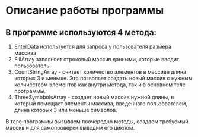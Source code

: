 # Описание работы программы

## В программе используются 4 метода:
1. EnterData используется для запроса у пользователя размера массива
2. FillArray заполняет строковый массив данными, которые вводит пользователь
3. CountStringArray - считает количество элементов в массиве длина которых 3 и меньше. Это позволяет создать новый массив с нужным количеством элементов как внутри метода, так и в основном теле программы.
4. ThreeSymbbolsArray - создает новый массив нужной длины, в который помещает элементы массива, введенного пользователем, длина которых 3 или меньше символов.

В теле программы вызываем поочередно методы, создаем требуемый массив и для самопроверки выводим его циклом.